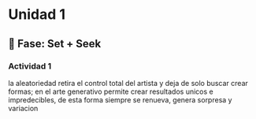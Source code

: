 # Unidad 1

## 🔎 Fase: Set + Seek

### Actividad 1

la aleatoriedad retira el control total del artista y deja de solo buscar crear formas; en el arte generativo permite crear resultados unicos e impredecibles, de esta forma siempre se renueva, genera sorpresa y variacion 
